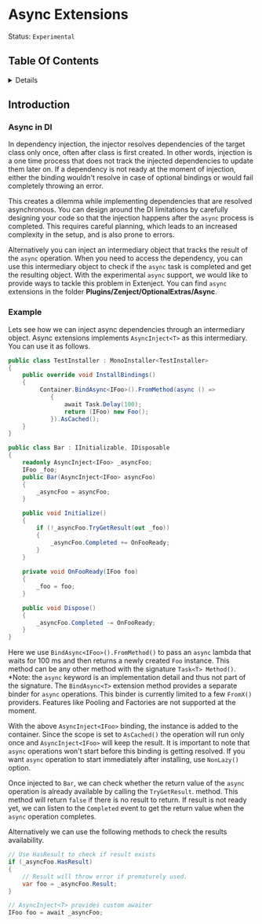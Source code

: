 # Async Extensions
Status: `Experimental`


## Table Of Contents
<!-- START doctoc generated TOC please keep comment here to allow auto update -->
<!-- DON'T EDIT THIS SECTION, INSTEAD RE-RUN doctoc TO UPDATE -->
<details>
<summary>Details</summary>

- [<a id="async-bindings"></a>Async Extensions <smal><sub>*Experimental*</sub>](#a-idasync-bindingsaasync-extensions-smalsubexperimentalsub)
- [Table Of Contents](#table-of-contents)
- [Introduction](#introduction)
  - [<a id="async-and-di"></a>Async in DI](#a-idasync-and-diaasync-in-di)
  - [<a id="example"></a>Example](#a-idexampleaexample)

</details>
<!-- END doctoc generated TOC please keep comment here to allow auto update -->

## Introduction
### Async in DI

In dependency injection, the injector resolves dependencies of the target class only once, often after class is first created. In other words, injection is a one time process that does not track the injected dependencies to update them later on. If a dependency is not ready at the moment of injection, either the binding wouldn't resolve in case of optional bindings or would fail completely throwing an error.

This creates a dilemma while implementing dependencies that are resolved asynchronous. You can design around the DI limitations by carefully designing your code so that the injection happens after the `async` process is completed. This requires careful planning, which leads to an increased complexity in the setup, and is also prone to errors.

Alternatively you can inject an intermediary object that tracks the result of the `async` operation. When you need to access the dependency, you can use this intermediary object to check if the `async` task is completed and get the resulting object. With the experimental `async` support, we would like to provide ways to tackle this problem in Extenject. You can find `async` extensions in the folder **Plugins/Zenject/OptionalExtras/Async**.

### Example

Lets see how we can inject async dependencies through an intermediary object. Async extensions implements `AsyncInject<T>` as this intermediary. You can use it as follows. 


```csharp
public class TestInstaller : MonoInstaller<TestInstaller>
{
    public override void InstallBindings()
    {
         Container.BindAsync<IFoo>().FromMethod(async () =>
            {
                await Task.Delay(100);
                return (IFoo) new Foo();
            }).AsCached();
    }
}

public class Bar : IInitializable, IDisposable
{
    readonly AsyncInject<IFoo> _asyncFoo;
    IFoo _foo;
    public Bar(AsyncInject<IFoo> asyncFoo)
    {
        _asyncFoo = asyncFoo;
    }

    public void Initialize()
    {
        if (!_asyncFoo.TryGetResult(out _foo))
        {
            _asyncFoo.Completed += OnFooReady;
        }
    }
       
    private void OnFooReady(IFoo foo)
    {
        _foo = foo;
    }

    public void Dispose()
    {
        _asyncFoo.Completed -= OnFooReady;
    }
}
```

Here we use `BindAsync<IFoo>().FromMethod()` to pass an `async` lambda that waits for 100 ms and then returns a newly created `Foo` instance. This method can be any other method with the signature `Task<T> Method()`. *Note: the `async` keyword is an implementation detail and thus not part of the signature. The `BindAsync<T>` extension method provides a separate binder for `async` operations. This binder is currently limited to a few `FromX()` providers. Features like Pooling and Factories are not supported at the moment.

With the above `AsyncInject<IFoo>` binding, the instance is added to the container. Since the scope is set to `AsCached()` the operation will run only once and `AsyncInject<IFoo>` will keep the result. It is important to note that `async` operations won't start before this binding is getting resolved. If you want `async` operation to start immediately after installing, use `NonLazy()` option. 

Once injected to `Bar`, we can check whether the return value of the `async` operation is already available by calling the `TryGetResult`. method. This method will return `false` if there is no result to return. If result is not ready yet, we can listen to the `Completed` event to get the return value when the `async` operation completes.

Alternatively we can use the  following methods to check the results availability.
```csharp
// Use HasResult to check if result exists 
if (_asyncFoo.HasResult)
{
    // Result will throw error if prematurely used. 
    var foo = _asyncFoo.Result;
}

// AsyncInject<T> provides custom awaiter
IFoo foo = await _asyncFoo;
```
